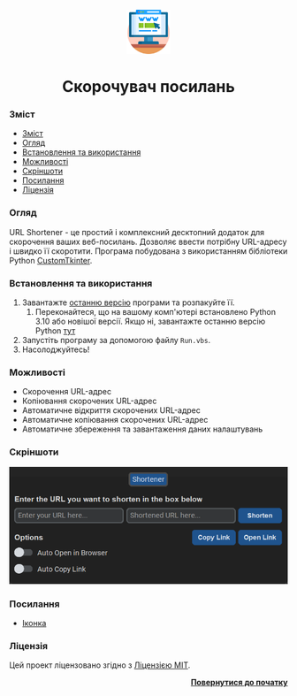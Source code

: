 <a name="readme-top"></a>

<div align="center">
  <a href="https://github.com/seesmof/">
    <img src="../public/logo.png" alt="Logo" height="80">
  </a>

<h1 align="center">Скорочувач посилань</h1>
</div>

### Зміст

- [Зміст](#зміст)
- [Огляд](#огляд)
- [Встановлення та використання](#встановлення-та-використання)
- [Можливості](#можливості)
- [Скріншоти](#скріншоти)
- [Посилання](#посилання)
- [Ліцензія](#ліцензія)

### Огляд

URL Shortener - це простий і комплексний десктопний додаток для скорочення ваших веб-посилань. Дозволяє ввести потрібну URL-адресу і швидко її скоротити. Програма побудована з використанням бібліотеки Python [CustomTkinter](https://github.com/TomSchimansky/CustomTkinter).

### Встановлення та використання

1. Завантажте [останню версію](https://github.com/seesmof/url-shortener/archive/refs/tags/v1.0.0.zip) програми та розпакуйте її.
   1. Переконайтеся, що на вашому комп'ютері встановлено Python 3.10 або новішої версії. Якщо ні, завантажте останню версію Python [тут](https://www.python.org/downloads/)
2. Запустіть програму за допомогою файлу `Run.vbs`.
3. Насолоджуйтесь!

### Можливості

- Скорочення URL-адрес
- Копіювання скорочених URL-адрес
- Автоматичне відкриття скорочених URL-адрес
- Автоматичне копіювання скорочених URL-адрес
- Автоматичне збереження та завантаження даних налаштувань

### Скріншоти

![App](../public/app.png)

### Посилання

- [Іконка](https://www.flaticon.com/)

### Ліцензія

Цей проект ліцензовано згідно з [Ліцензією MIT](../LICENSE).

<p align="right"><a href="#readme-top"><strong>Повернутися до початку</strong></a></p>

